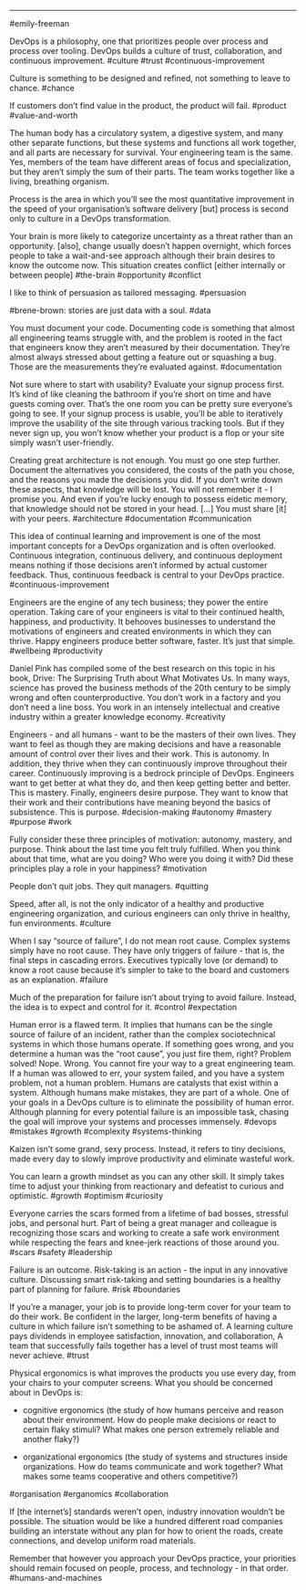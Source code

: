 ---
#emily-freeman

DevOps is a philosophy, one that prioritizes people over process and process over tooling. DevOps builds a culture of trust, collaboration, and continuous improvement.
#culture #trust #continuous-improvement 

Culture is something to be designed and refined, not something to leave to chance. 
#chance

If customers don’t find value in the product, the product will fail. 
#product #value-and-worth 

The human body has a circulatory system, a digestive system, and many other separate functions, but these systems and functions all work together, and all parts are necessary for survival. Your engineering team is the same. Yes, members of the team have different areas of focus and specialization, but they aren’t simply the sum of their parts. The team works together like a living, breathing organism. 

Process is the area in which you’ll see the most quantitative improvement in the speed of your organisation’s software delivery \[but\] process is second only to culture in a DevOps transformation.   

Your brain is more likely to categorize uncertainty as a threat rather than an opportunity. \[also\], change usually doesn’t happen overnight, which forces people to take a wait-and-see approach although their brain desires to know the outcome now. This situation creates conflict \[either internally or between people\]
#the-brain #opportunity #conflict

I like to think of persuasion as tailored messaging.
#persuasion

#brene-brown: stories are just data with a soul. #data
  
You must document your code. Documenting code is something that almost all engineering teams struggle with, and the problem is rooted in the fact that engineers know they aren’t measured by their documentation. They’re almost always stressed about getting a feature out or squashing a bug. Those are the measurements they’re evaluated against. 
#documentation

Not sure where to start with usability? Evaluate your signup process first. It’s kind of like cleaning the bathroom if you’re short on time and have guests coming over. That’s the one room you can be pretty sure everyone’s going to see. If your signup process is usable, you’ll be able to iteratively improve the usability of the site through various tracking tools. But if they never sign up, you won’t know whether your product is a flop or your site simply wasn’t user-friendly. 


Creating great architecture is not enough. You must go one step further. Document the alternatives you considered, the costs of the path you chose, and the reasons you made the decisions you did. If you don’t write down these aspects, that knowledge will be lost. You will not remember it - I promise you. And even if you’re lucky enough to possess eidetic memory, that knowledge should not be stored in your head. \[...\] You must share \[it\] with your peers. 
#architecture #documentation #communication 

This idea of continual learning and improvement is one of the most important concepts for a DevOps organization and is often overlooked. Continuous integration, continuous delivery, and continuous deployment means nothing if those decisions aren’t informed by actual customer feedback. Thus, continuous feedback is central to your DevOps practice. 
#continuous-improvement 

Engineers are the engine of any tech business; they power the entire operation. Taking care of your engineers is vital to their continued health, happiness, and productivity. It behooves businesses to understand the motivations of engineers and created environments in which they can thrive. Happy engineers produce better software, faster. It’s just that simple. 
#wellbeing #productivity 

Daniel Pink has compiled some of the best research on this topic in his book, Drive: The Surprising Truth about What Motivates Us. In many ways, science has proved the business methods of the 20th century to be simply wrong and often counterproductive. You don’t work in a factory and you don’t need a line boss. You work in an intensely intellectual and creative industry within a greater knowledge economy. 
#creativity 

Engineers - and all humans - want to be the masters of their own lives. They want to feel as though they are making decisions and have a reasonable amount of control over their lives and their work. This is autonomy. In addition, they thrive when they can continuously improve throughout their career. Continuously improving is a bedrock principle of DevOps. Engineers want to get better at what they do, and then keep getting better and better. This is mastery. Finally, engineers desire purpose. They want to know that their work and their contributions have meaning beyond the basics of subsistence. This is purpose. 
#decision-making #autonomy #mastery #purpose #work

Fully consider these three principles of motivation: autonomy, mastery, and purpose. Think about the last time you felt truly fulfilled. When you think about that time, what are you doing? Who were you doing it with? Did these principles play a role in your happiness? 
#motivation

People don’t quit jobs. They quit managers. 
#quitting

Speed, after all, is not the only indicator of a healthy and productive engineering organization, and curious engineers can only thrive in healthy, fun environments. 
#culture

When I say “source of failure”, I do not mean root cause. Complex systems simply have no root cause. They have only triggers of failure - that is, the final steps in cascading errors. Executives typically love (or demand) to know a root cause because it’s simpler to take to the board and customers as an explanation. 
#failure   

Much of the preparation for failure isn’t about trying to avoid failure. Instead, the idea is to expect and control for it. 
#control #expectation 

Human error is a flawed term. It implies that humans can be the single source of failure of an incident, rather than the complex sociotechnical systems in which those humans operate. If something goes wrong, and you determine a human was the “root cause”, you just fire them, right? Problem solved! Nope. Wrong. You cannot fire your way to a great engineering team. If a human was allowed to err, your system failed, and you have a system problem, not a human problem. Humans are catalysts that exist within a system. Although humans make mistakes, they are part of a whole. One of your goals in a DevOps culture is to eliminate the possibility of human error. Although planning for every potential failure is an impossible task, chasing the goal will improve your systems and processes immensely. 
#devops #mistakes #growth #complexity #systems-thinking 

Kaizen isn’t some grand, sexy process. Instead, it refers to tiny decisions, made every day to slowly improve productivity and eliminate wasteful work. 

You can learn a growth mindset as you can any other skill. It simply takes time to adjust your thinking from reactionary and defeatist to curious and optimistic. 
#growth #optimism #curiosity

Everyone carries the scars formed from a lifetime of bad bosses, stressful jobs, and personal hurt. Part of being a great manager and colleague is recognizing those scars and working to create a safe work environment while respecting the fears and knee-jerk reactions of those around you. 
#scars #safety #leadership

Failure is an outcome. Risk-taking is an action - the input in any innovative culture. Discussing smart risk-taking and setting boundaries is a healthy part of planning for failure.
#risk #boundaries

If you’re a manager, your job is to provide long-term cover for your team to do their work. Be confident in the larger, long-term benefits of having a culture in which failure isn’t something to be ashamed of. A learning culture pays dividends in employee satisfaction, innovation, and collaboration, A team that successfully fails together has a level of trust most teams will never achieve. 
#trust

Physical ergonomics is what improves the products you use every day, from your chairs to your computer screens. What you should be concerned about in DevOps is:

-   cognitive ergonomics (the study of how humans perceive and reason about their environment. How do people make decisions or react to certain flaky stimuli? What makes one person extremely reliable and another flaky?)
    
-   organizational ergonomics (the study of systems and structures inside organizations. How do teams communicate and work together? What makes some teams cooperative and others competitive?)

#organisation #erganomics #collaboration

If \[the internet’s\] standards weren’t open, industry innovation wouldn’t be possible. The situation would be like a hundred different road companies building an interstate without any plan for how to orient the roads, create connections, and develop uniform road materials. 

Remember that however you approach your DevOps practice, your priorities should remain focused on people, process, and technology - in that order.
#humans-and-machines 